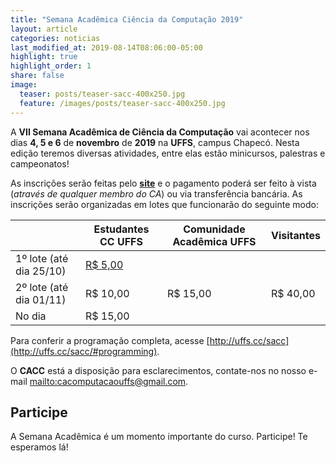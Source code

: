 ```yaml
---
title: "Semana Acadêmica Ciência da Computação 2019"
layout: article
categories: noticias
last_modified_at: 2019-08-14T08:06:00-05:00
highlight: true
highlight_order: 1
share: false
image:
  teaser: posts/teaser-sacc-400x250.jpg
  feature: /images/posts/teaser-sacc-400x250.jpg
---
```


A **VII Semana Acadêmica de Ciência da Computação** vai acontecer nos dias **4, 5 e 6** de **novembro** de **2019** na **UFFS**, campus Chapecó. Nesta edição teremos diversas atividades, entre elas estão minicursos, palestras e campeonatos!

As inscrições serão feitas pelo [**site**](http://uffs.cc/sacc/) e o pagamento poderá ser feito à vista (*através de qualquer membro do CA*) ou via transferência bancária. As inscrições serão organizadas em lotes que funcionarão do seguinte modo:


| | Estudantes CC UFFS | Comunidade Acadêmica UFFS | Visitantes|
|---|---|---|---|
|1º lote (até dia 25/10)| [R$ 5,00](https://nubank.com.br/pagar/1kdf/ILTq5GOUbS) |
|2º lote (até dia 01/11)| R$ 10,00 | R$ 15,00 | R$ 40,00
|No dia| R$ 15,00 |

Para conferir a programação completa, acesse [http://uffs.cc/sacc](http://uffs.cc/sacc/#programming).

 O **CACC** está a disposição para esclarecimentos, contate-nos no nosso e-mail [mailto:cacomputacaouffs@gmail.com](cacomputacaouffs@gmail.com).

## Participe

A Semana Acadêmica é um momento importante do curso. Participe! Te esperamos lá!
